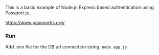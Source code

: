 This is a basic example of Node.js Express based authentication using Passport.js.

https://www.passportjs.org/

### Run

Add .env file for the DB url connection string.
`node app.js`